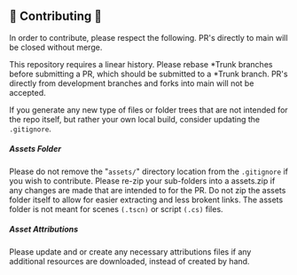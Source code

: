 ## 🔧 Contributing 💾
In order to contribute, please respect the following. PR's directly to main will be closed without merge.

This repository requires a linear history. Please rebase *Trunk branches before submitting a PR, which should be submitted to a *Trunk branch. PR's directly from development branches and forks into main will not be accepted.

If you generate any new type of files or folder trees that are not intended for the repo itself, but rather your own local build, consider updating the `.gitignore`.

##### Assets Folder
Please do not remove the "`assets/`" directory location from the `.gitignore` if you wish to contribute. 
Please re-zip your sub-folders into a assets.zip if any changes are made that are intended to for the PR. Do not zip the assets folder itself to allow for easier extracting and less brokent links.
The assets folder is not meant for scenes `(.tscn)` or script `(.cs)` files.

##### Asset Attributions
Please update and or create any necessary attributions files if any additional resources are downloaded, instead of created by hand.
